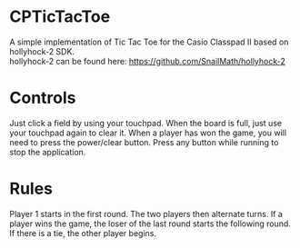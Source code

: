 # CPTicTacToe
A simple implementation of Tic Tac Toe for the Casio Classpad II based on hollyhock-2 SDK.
</br>hollyhock-2 can be found here: https://github.com/SnailMath/hollyhock-2

<h1>Controls</h1>
Just click a field by using your touchpad.
When the board is full, just use your touchpad again to clear it.
When a player has won the game, you will need to press the power/clear button.
Press any button while running to stop the application.

<h1>Rules</h1>
Player 1 starts in the first round.
The two players then alternate turns.
If a player wins the game, the loser of the last round starts the following round.
If there is a tie, the other player begins.



